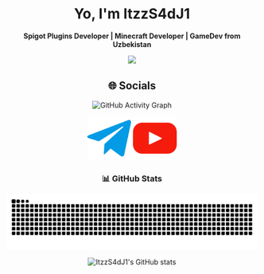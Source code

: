 <h1 align="center">Yo, I'm ItzzS4dJ1</h1>

<p align="center">
  <b>Spigot Plugins Developer | Minecraft Developer | GameDev from Uzbekistan</b>
</p>
<p align="center">
  <a href="https://github.com/ItzzS4dJ1">
    <img src="https://skillicons.dev/icons?i=git,java,blender,cpp,github,godot,idea,js,lua,maven,py,pycharm,robloxstudio,vscode,visualstudio," />
  </a>
</p>

<h2 align="center">🌐 Socials</h2>
<p align="center">
  <img src="https://github-readme-activity-graph.cyclic.app/graph?username=ItzzS4dJ1&theme=tokyo-night" alt="GitHub Activity Graph"/>
</p>

<p align="center">
  <a href="https://www.t.me/SoloDevelopment"><img src="assets/telegramNew.png" alt="Click me!" style="width:88px;height:88px;"></a>
  <a href="https://www.youtube.com/@itzzsadji2287)"><img src="assets/youtubeNew.png" alt="Click me!" style="width:88px;height:88px;"></a>
</p>





<h3 align="center">📊 GitHub Stats</h3>

![snake gif](https://github.com/ItzzS4dJ1/ItzzS4dJ1/blob/output/github-snake-dark.svg)
<p align="center">
  <img src="https://github-readme-stats.vercel.app/api?username=ItzzS4dJ1&show_icons=true&theme=tokyonight" alt="ItzzS4dJ1's GitHub stats" />
</p>

